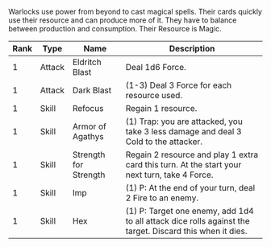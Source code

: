 Warlocks use power from beyond to cast magical spells.
Their cards quickly use their resource and can produce more of it.
They have to balance between production and consumption.
Their Resource is Magic.

| Rank | Type | Name | Description |
| ---- | ---- | ---- | ---- |
| 1 | Attack | Eldritch Blast | Deal 1d6 Force. |
| 1 | Attack | Dark Blast | (1-3) Deal 3 Force for each resource used. |
| 1 | Skill | Refocus | Regain 1 resource. |
| 1 | Skill | Armor of Agathys | (1) Trap: you are attacked, you take 3 less damage and deal 3 Cold to the attacker. |
| 1 | Skill | Strength for Strength | Regain 2 resource and play 1 extra card this turn. At the start your next turn, take 4 Force. |
| 1 | Skill | Imp | (1) P: At the end of your turn, deal 2 Fire to an enemy. |
| 1 | Skill | Hex | (1) P: Target one enemy, add 1d4 to all attack dice rolls against the target. Discard this when it dies. |
